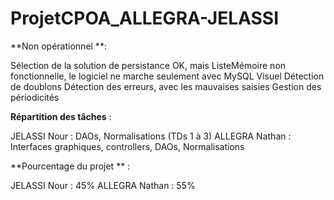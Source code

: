 # ProjetCPOA_ALLEGRA-JELASSI

**Non opérationnel **: 

Sélection de la solution de persistance OK, mais ListeMémoire non fonctionnelle, le logiciel ne marche seulement avec MySQL
Visuel
Détection de doublons
Détection des erreurs, avec les mauvaises saisies
Gestion des périodicités

**Répartition des tâches** : 

JELASSI Nour : DAOs, Normalisations (TDs 1 à 3)
ALLEGRA Nathan : Interfaces graphiques, controllers, DAOs, Normalisations

**Pourcentage du projet ** :

JELASSI Nour : 45%
ALLEGRA Nathan : 55%
